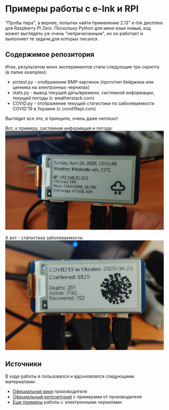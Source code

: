 # Примеры работы с e-Ink и RPI

"Пробы пера", а вернее, попытки найти применение 2.13" e-Ink дисплею для Raspberry PI Zero. Поскольку Python для меня язык новый, код может выглядеть уж очень "непричесанным", но он работает и выполняет те задачи,для которых писался.

## Содержимое репозитория
Итак, результатом моих экспериментов стали следующие три скрипта (в папке examples):
* pictest.py - отображение BMP-картинок (прототип бейджика или ценника на электронных чернилах)
* stats.py - вывод текущей даты/времени, системной информации, текущей погоды (с weatherstack.com)
* COVID.py - отображение текущей статистики по заболеваемости COVID'19 в Украине (с covid19api.com)

Выглядит все это, в принципе, очень даже неплохо!

Вот, к примеру, системная информация и погода:
![](https://github.com/liketaurus/e-Ink-RPI-Demo/blob/master/Stats-result.jpg)

А вот - статистика заболеваемости:
![](https://github.com/liketaurus/e-Ink-RPI-Demo/blob/master/COVID-result.jpg)

## Источники
В ходе работы я пользовался и вдохновлялся следующими материалами:
* [Официальная вики](https://www.waveshare.com/wiki/2.13inch_e-Paper_HAT) производителя
* [Официальный репозиторий](https://github.com/waveshare/e-Paper) с примерами от производителя
* [Eще примеры](https://github.com/headHUB/waveshare-2.13-epaper-hat) работы с электронными чернилами

